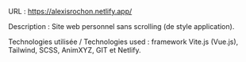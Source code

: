 URL : https://alexisrochon.netlify.app/

Description : Site web personnel sans scrolling (de style application).

Technologies utilisée / Technologies used : framework Vite.js (Vue.js), Tailwind, SCSS, AnimXYZ, GIT et Netlify.
